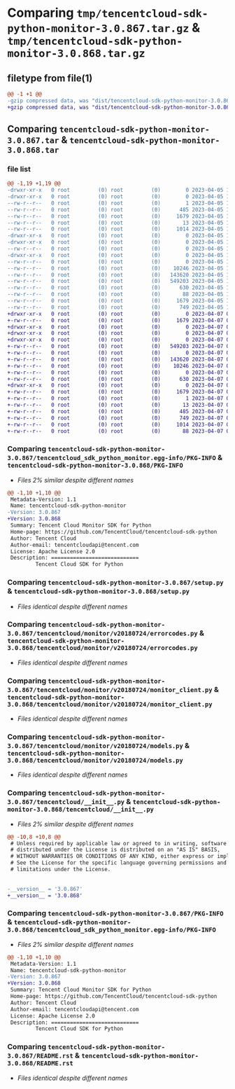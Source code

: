 # Comparing `tmp/tencentcloud-sdk-python-monitor-3.0.867.tar.gz` & `tmp/tencentcloud-sdk-python-monitor-3.0.868.tar.gz`

## filetype from file(1)

```diff
@@ -1 +1 @@
-gzip compressed data, was "dist/tencentcloud-sdk-python-monitor-3.0.867.tar", last modified: Wed Apr  5 16:44:12 2023, max compression
+gzip compressed data, was "dist/tencentcloud-sdk-python-monitor-3.0.868.tar", last modified: Fri Apr  7 00:45:46 2023, max compression
```

## Comparing `tencentcloud-sdk-python-monitor-3.0.867.tar` & `tencentcloud-sdk-python-monitor-3.0.868.tar`

### file list

```diff
@@ -1,19 +1,19 @@
-drwxr-xr-x   0 root         (0) root         (0)        0 2023-04-05 16:44:12.000000 tencentcloud-sdk-python-monitor-3.0.867/
-drwxr-xr-x   0 root         (0) root         (0)        0 2023-04-05 16:44:12.000000 tencentcloud-sdk-python-monitor-3.0.867/tencentcloud_sdk_python_monitor.egg-info/
--rw-r--r--   0 root         (0) root         (0)        1 2023-04-05 16:44:12.000000 tencentcloud-sdk-python-monitor-3.0.867/tencentcloud_sdk_python_monitor.egg-info/dependency_links.txt
--rw-r--r--   0 root         (0) root         (0)      485 2023-04-05 16:44:12.000000 tencentcloud-sdk-python-monitor-3.0.867/tencentcloud_sdk_python_monitor.egg-info/SOURCES.txt
--rw-r--r--   0 root         (0) root         (0)     1679 2023-04-05 16:44:12.000000 tencentcloud-sdk-python-monitor-3.0.867/tencentcloud_sdk_python_monitor.egg-info/PKG-INFO
--rw-r--r--   0 root         (0) root         (0)       13 2023-04-05 16:44:12.000000 tencentcloud-sdk-python-monitor-3.0.867/tencentcloud_sdk_python_monitor.egg-info/top_level.txt
--rw-r--r--   0 root         (0) root         (0)     1014 2023-04-05 16:44:12.000000 tencentcloud-sdk-python-monitor-3.0.867/setup.py
-drwxr-xr-x   0 root         (0) root         (0)        0 2023-04-05 16:44:12.000000 tencentcloud-sdk-python-monitor-3.0.867/tencentcloud/
-drwxr-xr-x   0 root         (0) root         (0)        0 2023-04-05 16:44:12.000000 tencentcloud-sdk-python-monitor-3.0.867/tencentcloud/monitor/
--rw-r--r--   0 root         (0) root         (0)        0 2023-04-05 16:44:12.000000 tencentcloud-sdk-python-monitor-3.0.867/tencentcloud/monitor/__init__.py
-drwxr-xr-x   0 root         (0) root         (0)        0 2023-04-05 16:44:12.000000 tencentcloud-sdk-python-monitor-3.0.867/tencentcloud/monitor/v20180724/
--rw-r--r--   0 root         (0) root         (0)        0 2023-04-05 16:44:12.000000 tencentcloud-sdk-python-monitor-3.0.867/tencentcloud/monitor/v20180724/__init__.py
--rw-r--r--   0 root         (0) root         (0)    10246 2023-04-05 16:44:12.000000 tencentcloud-sdk-python-monitor-3.0.867/tencentcloud/monitor/v20180724/errorcodes.py
--rw-r--r--   0 root         (0) root         (0)   143620 2023-04-05 16:44:12.000000 tencentcloud-sdk-python-monitor-3.0.867/tencentcloud/monitor/v20180724/monitor_client.py
--rw-r--r--   0 root         (0) root         (0)   549203 2023-04-05 16:44:12.000000 tencentcloud-sdk-python-monitor-3.0.867/tencentcloud/monitor/v20180724/models.py
--rw-r--r--   0 root         (0) root         (0)      630 2023-04-05 16:44:12.000000 tencentcloud-sdk-python-monitor-3.0.867/tencentcloud/__init__.py
--rw-r--r--   0 root         (0) root         (0)       88 2023-04-05 16:44:12.000000 tencentcloud-sdk-python-monitor-3.0.867/setup.cfg
--rw-r--r--   0 root         (0) root         (0)     1679 2023-04-05 16:44:12.000000 tencentcloud-sdk-python-monitor-3.0.867/PKG-INFO
--rw-r--r--   0 root         (0) root         (0)      749 2023-04-05 16:44:12.000000 tencentcloud-sdk-python-monitor-3.0.867/README.rst
+drwxr-xr-x   0 root         (0) root         (0)        0 2023-04-07 00:45:46.000000 tencentcloud-sdk-python-monitor-3.0.868/
+-rw-r--r--   0 root         (0) root         (0)     1679 2023-04-07 00:45:46.000000 tencentcloud-sdk-python-monitor-3.0.868/PKG-INFO
+drwxr-xr-x   0 root         (0) root         (0)        0 2023-04-07 00:45:46.000000 tencentcloud-sdk-python-monitor-3.0.868/tencentcloud/
+drwxr-xr-x   0 root         (0) root         (0)        0 2023-04-07 00:45:46.000000 tencentcloud-sdk-python-monitor-3.0.868/tencentcloud/monitor/
+drwxr-xr-x   0 root         (0) root         (0)        0 2023-04-07 00:45:46.000000 tencentcloud-sdk-python-monitor-3.0.868/tencentcloud/monitor/v20180724/
+-rw-r--r--   0 root         (0) root         (0)   549203 2023-04-07 00:45:46.000000 tencentcloud-sdk-python-monitor-3.0.868/tencentcloud/monitor/v20180724/models.py
+-rw-r--r--   0 root         (0) root         (0)        0 2023-04-07 00:45:46.000000 tencentcloud-sdk-python-monitor-3.0.868/tencentcloud/monitor/v20180724/__init__.py
+-rw-r--r--   0 root         (0) root         (0)   143620 2023-04-07 00:45:46.000000 tencentcloud-sdk-python-monitor-3.0.868/tencentcloud/monitor/v20180724/monitor_client.py
+-rw-r--r--   0 root         (0) root         (0)    10246 2023-04-07 00:45:46.000000 tencentcloud-sdk-python-monitor-3.0.868/tencentcloud/monitor/v20180724/errorcodes.py
+-rw-r--r--   0 root         (0) root         (0)        0 2023-04-07 00:45:46.000000 tencentcloud-sdk-python-monitor-3.0.868/tencentcloud/monitor/__init__.py
+-rw-r--r--   0 root         (0) root         (0)      630 2023-04-07 00:45:46.000000 tencentcloud-sdk-python-monitor-3.0.868/tencentcloud/__init__.py
+drwxr-xr-x   0 root         (0) root         (0)        0 2023-04-07 00:45:46.000000 tencentcloud-sdk-python-monitor-3.0.868/tencentcloud_sdk_python_monitor.egg-info/
+-rw-r--r--   0 root         (0) root         (0)     1679 2023-04-07 00:45:46.000000 tencentcloud-sdk-python-monitor-3.0.868/tencentcloud_sdk_python_monitor.egg-info/PKG-INFO
+-rw-r--r--   0 root         (0) root         (0)        1 2023-04-07 00:45:46.000000 tencentcloud-sdk-python-monitor-3.0.868/tencentcloud_sdk_python_monitor.egg-info/dependency_links.txt
+-rw-r--r--   0 root         (0) root         (0)       13 2023-04-07 00:45:46.000000 tencentcloud-sdk-python-monitor-3.0.868/tencentcloud_sdk_python_monitor.egg-info/top_level.txt
+-rw-r--r--   0 root         (0) root         (0)      485 2023-04-07 00:45:46.000000 tencentcloud-sdk-python-monitor-3.0.868/tencentcloud_sdk_python_monitor.egg-info/SOURCES.txt
+-rw-r--r--   0 root         (0) root         (0)      749 2023-04-07 00:45:46.000000 tencentcloud-sdk-python-monitor-3.0.868/README.rst
+-rw-r--r--   0 root         (0) root         (0)     1014 2023-04-07 00:45:46.000000 tencentcloud-sdk-python-monitor-3.0.868/setup.py
+-rw-r--r--   0 root         (0) root         (0)       88 2023-04-07 00:45:46.000000 tencentcloud-sdk-python-monitor-3.0.868/setup.cfg
```

### Comparing `tencentcloud-sdk-python-monitor-3.0.867/tencentcloud_sdk_python_monitor.egg-info/PKG-INFO` & `tencentcloud-sdk-python-monitor-3.0.868/PKG-INFO`

 * *Files 2% similar despite different names*

```diff
@@ -1,10 +1,10 @@
 Metadata-Version: 1.1
 Name: tencentcloud-sdk-python-monitor
-Version: 3.0.867
+Version: 3.0.868
 Summary: Tencent Cloud Monitor SDK for Python
 Home-page: https://github.com/TencentCloud/tencentcloud-sdk-python
 Author: Tencent Cloud
 Author-email: tencentcloudapi@tencent.com
 License: Apache License 2.0
 Description: ============================
         Tencent Cloud SDK for Python
```

### Comparing `tencentcloud-sdk-python-monitor-3.0.867/setup.py` & `tencentcloud-sdk-python-monitor-3.0.868/setup.py`

 * *Files identical despite different names*

### Comparing `tencentcloud-sdk-python-monitor-3.0.867/tencentcloud/monitor/v20180724/errorcodes.py` & `tencentcloud-sdk-python-monitor-3.0.868/tencentcloud/monitor/v20180724/errorcodes.py`

 * *Files identical despite different names*

### Comparing `tencentcloud-sdk-python-monitor-3.0.867/tencentcloud/monitor/v20180724/monitor_client.py` & `tencentcloud-sdk-python-monitor-3.0.868/tencentcloud/monitor/v20180724/monitor_client.py`

 * *Files identical despite different names*

### Comparing `tencentcloud-sdk-python-monitor-3.0.867/tencentcloud/monitor/v20180724/models.py` & `tencentcloud-sdk-python-monitor-3.0.868/tencentcloud/monitor/v20180724/models.py`

 * *Files identical despite different names*

### Comparing `tencentcloud-sdk-python-monitor-3.0.867/tencentcloud/__init__.py` & `tencentcloud-sdk-python-monitor-3.0.868/tencentcloud/__init__.py`

 * *Files 2% similar despite different names*

```diff
@@ -10,8 +10,8 @@
 # Unless required by applicable law or agreed to in writing, software
 # distributed under the License is distributed on an "AS IS" BASIS,
 # WITHOUT WARRANTIES OR CONDITIONS OF ANY KIND, either express or implied.
 # See the License for the specific language governing permissions and
 # limitations under the License.
 
 
-__version__ = '3.0.867'
+__version__ = '3.0.868'
```

### Comparing `tencentcloud-sdk-python-monitor-3.0.867/PKG-INFO` & `tencentcloud-sdk-python-monitor-3.0.868/tencentcloud_sdk_python_monitor.egg-info/PKG-INFO`

 * *Files 2% similar despite different names*

```diff
@@ -1,10 +1,10 @@
 Metadata-Version: 1.1
 Name: tencentcloud-sdk-python-monitor
-Version: 3.0.867
+Version: 3.0.868
 Summary: Tencent Cloud Monitor SDK for Python
 Home-page: https://github.com/TencentCloud/tencentcloud-sdk-python
 Author: Tencent Cloud
 Author-email: tencentcloudapi@tencent.com
 License: Apache License 2.0
 Description: ============================
         Tencent Cloud SDK for Python
```

### Comparing `tencentcloud-sdk-python-monitor-3.0.867/README.rst` & `tencentcloud-sdk-python-monitor-3.0.868/README.rst`

 * *Files identical despite different names*

